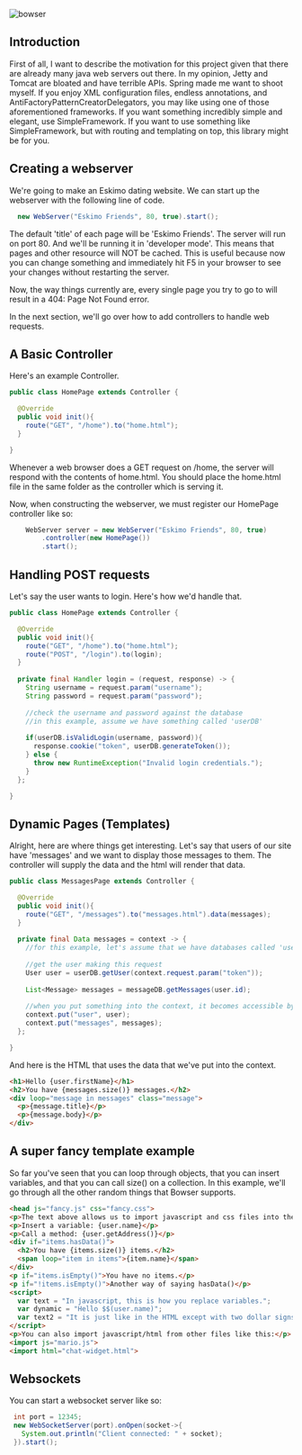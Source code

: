 ![bowser](http://leviathyn.com/wp-content/uploads/2013/01/Bowser_picture-555x472.png)

## Introduction

First of all, I want to describe the motivation for this project given that there are already many java web servers out there. In my opinion, Jetty and Tomcat are bloated and have terrible APIs. Spring made me want to shoot myself. If you enjoy XML configuration files, endless annotations, and AntiFactoryPatternCreatorDelegators, you may like using one of those aforementioned frameworks.  If you want something incredibly simple and elegant, use SimpleFramework. If you want to use something like SimpleFramework, but with routing and templating on top, this library might be for you.

## Creating a webserver

We're going to make an Eskimo dating website. We can start up the webserver with the following line of code.

```java
  new WebServer("Eskimo Friends", 80, true).start();
```

The default 'title' of each page will be 'Eskimo Friends'. The server will run on port 80. And we'll be running it in 'developer mode'. This means that pages and other resource will NOT be cached. This is useful because now you can change something and immediately hit F5 in your browser to see your changes without restarting the server.

Now, the way things currently are, every single page you try to go to will result in a 404: Page Not Found error.

In the next section, we'll go over how to add controllers to handle web requests.

## A Basic Controller

Here's an example Controller.

```java
public class HomePage extends Controller {

  @Override
  public void init(){
    route("GET", "/home").to("home.html");
  }

}
```

Whenever a web browser does a GET request on /home, the server will respond with the contents of home.html. You should place the home.html file in the same folder as the controller which is serving it.

Now, when constructing the webserver, we must register our HomePage controller like so:

```java
    WebServer server = new WebServer("Eskimo Friends", 80, true)
        .controller(new HomePage())
        .start();
```

## Handling POST requests

Let's say the user wants to login. Here's how we'd handle that.

```java
public class HomePage extends Controller {

  @Override
  public void init(){
    route("GET", "/home").to("home.html");
    route("POST", "/login").to(login);
  }
  
  private final Handler login = (request, response) -> {
    String username = request.param("username");
    String password = request.param("password");
    
    //check the username and password against the database
    //in this example, assume we have something called 'userDB'
    
    if(userDB.isValidLogin(username, password)){
      response.cookie("token", userDB.generateToken());
    } else {
      throw new RuntimeException("Invalid login credentials.");
    }
  };

}
```

## Dynamic Pages (Templates)

Alright, here are where things get interesting. Let's say that users of our site have 'messages' and we want to display those messages to them. The controller will supply the data and the html will render that data.

```java
public class MessagesPage extends Controller {

  @Override
  public void init(){
    route("GET", "/messages").to("messages.html").data(messages);
  }
  
  private final Data messages = context -> {
    //for this example, let's assume that we have databases called 'userDB' and 'messageDB'
  
    //get the user making this request
    User user = userDB.getUser(context.request.param("token"));
  
    List<Message> messages = messageDB.getMessages(user.id);
    
    //when you put something into the context, it becomes accessible by the HTML.
    context.put("user", user);
    context.put("messages", messages);
  };

}
```

And here is the HTML that uses the data that we've put into the context.

```html
<h1>Hello {user.firstName}</h1>
<h2>You have {messages.size()} messages.</h2>
<div loop="message in messages" class="message">
  <p>{message.title}</p>
  <p>{message.body}</p>
</div>
```

## A super fancy template example

So far you've seen that you can loop through objects, that you can insert variables, and that you can call size() on a collection. In this example, we'll go through all the other random things that Bowser supports.

```html
<head js="fancy.js" css="fancy.css">
<p>The text above allows us to import javascript and css files into the 'head'</p>
<p>Insert a variable: {user.name}</p>
<p>Call a method: {user.getAddress()}</p>
<div if="items.hasData()">
  <h2>You have {items.size()} items.</h2>
  <span loop="item in items">{item.name}</span>
</div>
<p if="items.isEmpty()">You have no items.</p>
<p if="!items.isEmpty()">Another way of saying hasData()</p>
<script>
  var text = "In javascript, this is how you replace variables.";
  var dynamic = "Hello $$(user.name)";
  var text2 = "It is just like in the HTML except with two dollar signs. Someday I'll change the way this is escaped to something better :p";
</script>
<p>You can also import javascript/html from other files like this:</p>
<import js="mario.js">
<import html="chat-widget.html">
```

## Websockets

You can start a websocket server like so:

```java
 int port = 12345;
 new WebSocketServer(port).onOpen(socket->{
   System.out.println("Client connected: " + socket);
 }).start();
```
